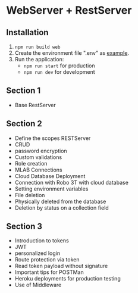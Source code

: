# WebServer + RestServer

## Installation
1. `npm run build web`
2. Create the environment file ".env" as [example](example.env).
3. Run the application:
    - `npm run start` for production
    - `npm run dev` for development


## Section 1
- Base RestServer

## Section 2
- Define the scopes RESTServer
- CRUD
- password encryption
- Custom validations
- Role creation
- MLAB Connections
- Cloud Database Deployment
- Connection with Robo 3T with cloud database
- Setting environment variables
- File deletion
- Physically deleted from the database
- Deletion by status on a collection field

## Section 3
- Introduction to tokens
- JWT
- personalized login
- Route protection via token
- Read token payload without signature
- Important tips for POSTMan
- Heroku deployments for production testing
- Use of Middleware